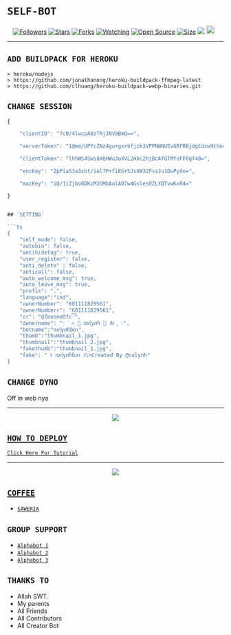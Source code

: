 # ```SELF-BOT```
<p align="center">
<a href="https://github.com/zeeoneofc/followers"><img title="Followers" src="https://img.shields.io/github/followers/zeeoneofc?color=red&style=flat-square"></a>
<a href="https://github.com/zeeoneofc/Alphab0t13/stargazers/"><img title="Stars" src="https://img.shields.io/github/stars/zeeoneofc/Alphab0t13?color=blue&style=flat-square"></a>
<a href="https://github.com/zeeoneofc/Alphab0t13/network/members"><img title="Forks" src="https://img.shields.io/github/forks/zeeoneofc/Alphab0t13?color=red&style=flat-square"></a>
<a href="https://github.com/zeeoneofc/Alphab0t13/watchers"><img title="Watching" src="https://img.shields.io/github/watchers/zeeoneofc/Alphab0t13?label=Watchers&color=blue&style=flat-square"></a>
<a href="https://github.com/zeeoneofc/Alphab0t13"><img title="Open Source" src="https://badges.frapsoft.com/os/v2/open-source.svg?v=103"></a>
<a href="https://github.com/zeeoneofc/Alphab0t13/"><img title="Size" src="https://img.shields.io/github/repo-size/zeeoneofc/Alphab0t13?style=flat-square&color=green"></a>
<a href="https://hits.seeyoufarm.com"><img src="https://hits.seeyoufarm.com/api/count/incr/badge.svg?url=https%3A%2F%2Fgithub.com%2Fzeeoneofc%2FAlphab0t13&count_bg=%2379C83D&title_bg=%23555555&icon=probot.svg&icon_color=%2300FF6D&title=hits&edge_flat=false"/></a>
<a href="https://github.com/zeeoneofc/Alphab0t13/graphs/commit-activity"><img height="20" src="https://img.shields.io/badge/Maintained%3F-yes-green.svg"></a>&nbsp;&nbsp;
</p>
<p align='center'>
    </p>

-------

## `ADD BUILDPACK FOR HEROKU`

```
> heroku/nodejs
> https://github.com/jonathanong/heroku-buildpack-ffmpeg-latest
> https://github.com/clhuang/heroku-buildpack-webp-binaries.git
```

## `CHANGE SESSION`

```ts
{

	"clientID": "7c0/4lwcpA8zTRjJNV8BmQ==",

	"serverToken": "1@mm/UPYcZNz4gu+gx+bfjzk3VPPNWNUEvGRFRBjdgCdzw9tSe40se0Us+ngIDf79Vevtq/PLzDemkDA==",

	"clientToken": "lhhWS4Sws8XQHWuJoXVL2HXc2hjBcAfGTMYoFF0gf48=",

	"encKey": "ZpPiaS3a3sbt/iul7P+fiEG+5JsXW32FssJu1OuPydo=",

	"macKey": "iQ/1iZjbo6DKcM2GMbAolA07w4GslesOZLXQTvwKxR4="

}


## `SETTING`

```ts
{
    "self_mode": false,
	"autobio": false,
	"antihidetag": true,
	"user_register": false,
	"anti_delete" : false,
	"anticall": false,
	"auto_welcome_msg": true,
	"auto_leave_msg": true,
	"prefix": ".",
	"language":"ind",
	"ownerNumber": "601111829561",
	"ownerNumberr": "601111829561",
	"cr": "@ZeeoneOfcོ",
	"ownername": "𓏲 ֗ ⌗ 🧋 ⴖ𝘹ᥣyⴖɦ 🥞 お ִֶָ 𓄼",
	"botname":"ⴖ𝘹ᥣyⴖɦɓoᴛ",
	"thumb":"thumbnail_1.jpg",
	"thumbnail":"thumbnail_2.jpg",
	"fakethumb":"thumbnail_1.jpg", 
	"fake": " ꒰ ⴖ𝘹ᥣyⴖɦɓoᴛ ꒱\nCreated By @nxlynh"
}
```

## `CHANGE DYNO`

Off in web nya

----------

<p align="center">
  <a href="https://youtu.be/_CP2_1Yqauo"><img src="https://a.top4top.io/p_20888ybra1.jpg" />
</p>

## ```HOW TO DEPLOY```

[`Click Here For Tutorial`](https://youtu.be/5HgB__wARjM)<br>

----------

<p align="center">
  <a href="https://youtu.be/_CP2_1Yqauo"><img src="https://a.top4top.io/p_2081imvxm1.jpg" />
</p>


## ```COFFEE```

- [`SAWERIA`](https://saweria.co/zeeoneofc)

## ```GROUP SUPPORT```

- [`Alphabot 1`](https://chat.whatsapp.com/EU890BcXjyBDkNaUT5WmYV)
- [`Alphabot 2`](https://chat.whatsapp.com/E8NExJwIbhBJYzssfqJNsE)
- [`Alphabot 3`](https://chat.whatsapp.com/KCSqHTky1apG7ApePsfiPy)

## `THANKS TO`

- Allah SWT.
- My parents
- All Friends
- All Contributors
- All Creator Bot
